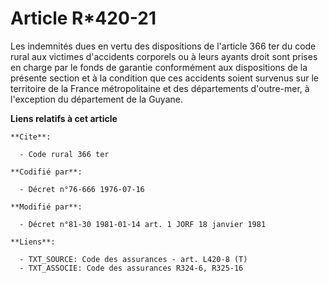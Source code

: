 # Article R*420-21

Les indemnités dues en vertu des dispositions de l'article 366 ter du code rural aux victimes d'accidents corporels ou à
leurs ayants droit sont prises en charge par le fonds de garantie conformément aux dispositions de la présente section et à
la condition que ces accidents soient survenus sur le territoire de la France métropolitaine et des départements d'outre-mer,
à l'exception du département de la Guyane.

**Liens relatifs à cet article**

	**Cite**:

	  - Code rural 366 ter

	**Codifié par**:

	  - Décret n°76-666 1976-07-16

	**Modifié par**:

	  - Décret n°81-30 1981-01-14 art. 1 JORF 18 janvier 1981

	**Liens**:

	  - TXT_SOURCE: Code des assurances - art. L420-8 (T)
	  - TXT_ASSOCIE: Code des assurances R324-6, R325-16
